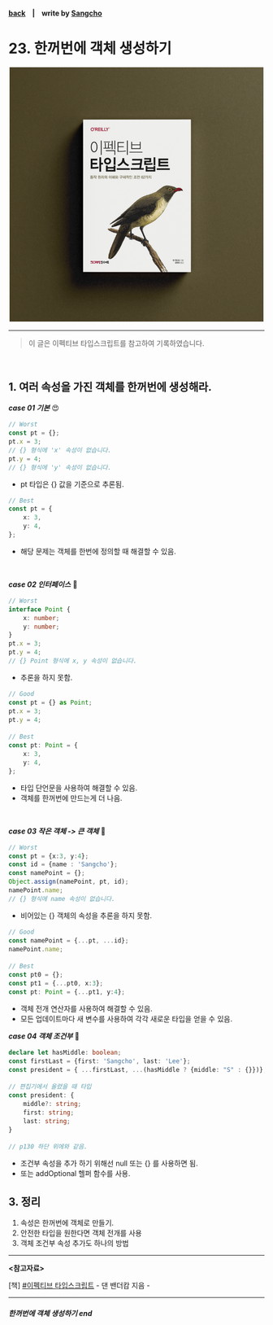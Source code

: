 #### [back](../../../README.md) &nbsp;&nbsp; | &nbsp;&nbsp; write by [Sangcho](sangcho)

# 23. 한꺼번에 객체 생성하기

<p align="center" style="width:500px; margin: 0 auto">
    <img src="../../image/main.png">
</p>

---

> 이 글은 이펙티브 타입스크립트를 참고하여 기록하였습니다.

<br>

## 1. 여러 속성을 가진 객체를 한꺼번에 생성해라.

***case 01 기본*** 😍
```typescript
// Worst
const pt = {};
pt.x = 3;
// {} 형식에 'x' 속성이 없습니다.
pt.y = 4;
// {} 형식에 'y' 속성이 없습니다.
```
- pt 타입은 {} 값을 기준으로 추론됨.

```typescript
// Best
const pt = {
    x: 3,
    y: 4,
};
```

- 해당 문제는 객체를 한번에 정의할 때 해결할 수 있음.

<br/>

***case 02 인터페이스*** 🤭

```typescript
// Worst
interface Point {
    x: number;
    y: number;
}
pt.x = 3;
pt.y = 4;
// {} Point 형식에 x, y 속성이 없습니다.
```
- 추론을 하지 못함.

```typescript
// Good
const pt = {} as Point;
pt.x = 3;
pt.y = 4;

// Best
const pt: Point = {
    x: 3,
    y: 4,
};
```

- 타입 단언문을 사용하여 해결할 수 있음.
- 객체를 한꺼번에 만드는게 더 나음.

<br/>

***case 03 작은 객체 -> 큰 객체*** 🫣

```typescript
// Worst
const pt = {x:3, y:4};
const id = {name : 'Sangcho'};
const namePoint = {};
Object.assign(namePoint, pt, id);
namePoint.name;
// {} 형식에 name 속성이 없습니다.
```
- 비어있는 {} 객체의 속성을 추론을 하지 못함.

```typescript
// Good
const namePoint = {...pt, ...id};
namePoint.name;

// Best
const pt0 = {};
const pt1 = {...pt0, x:3};
const pt: Point = {...pt1, y:4};
```

- 객체 전개 연산자를 사용하여 해결할 수 있음.
- 모든 업데이트마다 새 변수를 사용하여 각각 새로운 타입을 얻을 수 있음.

***case 04 객체 조건부*** 🥺

```typescript
declare let hasMiddle: boolean;
const firstLast = {first: 'Sangcho', last: 'Lee'};
const president = { ...firstLast, ...(hasMiddle ? {middle: "S" : {}})};

// 편집기에서 올렸을 때 타입
const president: {
    middle?: string;
    first: string;
    last: string;
}

// p130 하단 위에와 같음.

```
- 조건부 속성을 추가 하기 위해선 null 또는 {} 를 사용하면 됨.
- 또는 addOptional 헬퍼 함수를 사용.

## 3. 정리

1. 속성은 한꺼번에 객체로 만들기.
2. 안전한 타입을 원한다면 객체 전개를 사용
3. 객체 조건부 속성 추가도 하나의 방법

---

<strong><참고자료></strong>

[책] [#이펙티브 타입스크립트][effective-typescript] - 댄 밴더캄 지음 -

---

##### 한꺼번에 객체 생성하기 end

[effective-typescript]: https://www.aladin.co.kr/shop/wproduct.aspx?ItemId=273193135&start=slayer
